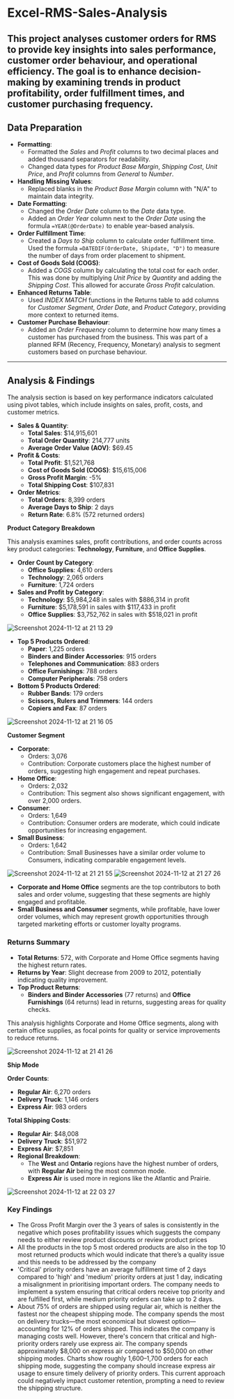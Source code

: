 # Excel-RMS-Sales-Analysis

This project analyses customer orders for RMS to provide key insights into sales performance, customer order behaviour, and operational efficiency. The goal is to enhance decision-making by examining trends in product profitability, order fulfillment times, and customer purchasing frequency.
---

## Data Preparation

- **Formatting**:
    - Formatted the *Sales* and *Profit* columns to two decimal places and added thousand separators for readability.
    - Changed data types for *Product Base Margin*, *Shipping Cost*, *Unit Price*, and *Profit* columns from *General* to *Number*.
- **Handling Missing Values**:
    - Replaced blanks in the *Product Base Margin* column with "N/A" to maintain data integrity.
- **Date Formatting**:
    - Changed the *Order Date* column to the *Date* data type.
    - Added an *Order Year* column next to the *Order Date* using the formula `=YEAR(@OrderDate)` to enable year-based analysis.
- **Order Fulfillment Time**:
    - Created a *Days to Ship* column to calculate order fulfillment time. Used the formula `=DATEDIF(OrderDate, Shipdate, "D")` to measure the number of days from order placement to shipment.
- **Cost of Goods Sold (COGS)**:
    - Added a *COGS* column by calculating the total cost for each order. This was done by multiplying *Unit Price* by *Quantity* and adding the *Shipping Cost*. This allowed for accurate *Gross Profit* calculation.
- **Enhanced Returns Table**:
    - Used *INDEX MATCH* functions in the Returns table to add columns for *Customer Segment*, *Order Date*, and *Product Category*, providing more context to returned items.
- **Customer Purchase Behaviour**:
    - Added an *Order Frequency* column to determine how many times a customer has purchased from the business. This was part of a planned RFM (Recency, Frequency, Monetary) analysis to segment customers based on purchase behaviour.

---

## Analysis & Findings

The analysis section is based on key performance indicators calculated using pivot tables, which include insights on sales, profit, costs, and customer metrics.

- **Sales & Quantity**:
    - **Total Sales**: $14,915,601
    - **Total Order Quantity**: 214,777 units
    - **Average Order Value (AOV)**: $69.45
- **Profit & Costs**:
    - **Total Profit**: $1,521,768
    - **Cost of Goods Sold (COGS)**: $15,615,006
    - **Gross Profit Margin**: -5%
    - **Total Shipping Cost**: $107,831
- **Order Metrics**:
    - **Total Orders**: 8,399 orders
    - **Average Days to Ship**: 2 days
    - **Return Rate**: 6.8% (572 returned orders)

**Product Category Breakdown**

This analysis examines sales, profit contributions, and order counts across key product categories: **Technology**, **Furniture**, and **Office Supplies**.

- **Order Count by Category**:
    - **Office Supplies**: 4,610 orders
    - **Technology**: 2,065 orders
    - **Furniture**: 1,724 orders
- **Sales and Profit by Category**:
    - **Technology**: $5,984,248 in sales with $886,314 in profit
    - **Furniture**: $5,178,591 in sales with $117,433 in profit
    - **Office Supplies**: $3,752,762 in sales with $518,021 in profit

![Screenshot 2024-11-12 at 21 13 29](https://github.com/user-attachments/assets/ef4852c8-bb26-46dd-bf7c-cf17c5c02103)


- **Top 5 Products Ordered**:
    - **Paper**: 1,225 orders
    - **Binders and Binder Accessories**: 915 orders
    - **Telephones and Communication**: 883 orders
    - **Office Furnishings**: 788 orders
    - **Computer Peripherals**: 758 orders
- **Bottom 5 Products Ordered**:
    - **Rubber Bands**: 179 orders
    - **Scissors, Rulers and Trimmers**: 144 orders
    - **Copiers and Fax**: 87 orders

![Screenshot 2024-11-12 at 21 16 05](https://github.com/user-attachments/assets/db1fdcbc-3b1b-4936-b6b3-53ef8410c1bb)

**Customer Segment**

- **Corporate**:
    - Orders: 3,076
    - Contribution: Corporate customers place the highest number of orders, suggesting high engagement and repeat purchases.
- **Home Office**:
    - Orders: 2,032
    - Contribution: This segment also shows significant engagement, with over 2,000 orders.
- **Consumer**:
    - Orders: 1,649
    - Contribution: Consumer orders are moderate, which could indicate opportunities for increasing engagement.
- **Small Business**:
    - Orders: 1,642
    - Contribution: Small Businesses have a similar order volume to Consumers, indicating comparable engagement levels.

![Screenshot 2024-11-12 at 21 21 55](https://github.com/user-attachments/assets/dd3d064b-26c1-4e15-bf8b-b3b39e01b887)
![Screenshot 2024-11-12 at 21 27 26](https://github.com/user-attachments/assets/30426b03-84a6-4ed5-9073-0c4ddf355827)


- **Corporate and Home Office** segments are the top contributors to both sales and order volume, suggesting that these segments are highly engaged and profitable.
- **Small Business and Consumer** segments, while profitable, have lower order volumes, which may represent growth opportunities through targeted marketing efforts or customer loyalty programs.

### Returns Summary

- **Total Returns**: 572, with Corporate and Home Office segments having the highest return rates.
- **Returns by Year**: Slight decrease from 2009 to 2012, potentially indicating quality improvement.
- **Top Product Returns**:
    - **Binders and Binder Accessories** (77 returns) and **Office Furnishings** (64 returns) lead in returns, suggesting areas for quality checks.

This analysis highlights Corporate and Home Office segments, along with certain office supplies, as focal points for quality or service improvements to reduce returns.

![Screenshot 2024-11-12 at 21 41 26](https://github.com/user-attachments/assets/218d4ae9-80c8-4274-ab1a-4a826f97606e)


**Ship Mode** 

**Order Counts**:

- **Regular Air**: 6,270 orders
- **Delivery Truck**: 1,146 orders
- **Express Air**: 983 orders

**Total Shipping Costs**:

- **Regular Air**: $48,008
- **Delivery Truck**: $51,972
- **Express Air**: $7,851
- **Regional Breakdown**:
    - The **West** and **Ontario** regions have the highest number of orders, with **Regular Air** being the most common mode.
    - **Express Air** is used more in regions like the Atlantic and Prairie.

![Screenshot 2024-11-12 at 22 03 27](https://github.com/user-attachments/assets/f43bd94f-dbc0-4474-8b39-0dba1ed3c97d)


### **Key Findings**

- The Gross Profit Margin over the 3 years of sales is consistently in the negative which poses profitability issues which suggests the company needs to either review product discounts or review product prices
- All the products in the top 5 most ordered products are also in the top 10 most returned products which would indicate that there’s a quality issue and this needs to be addressed by the company
- 'Critical' priority orders have an average fulfillment time of 2 days compared to 'high' and 'medium' priority orders at just 1 day, indicating a misalignment in prioritising important orders. The company needs to implement a system ensuring that critical orders receive top priority and are fulfilled first, while medium priority orders can take up to 2 days.
- About 75% of orders are shipped using regular air, which is neither the fastest nor the cheapest shipping mode. The company spends the most on delivery trucks—the most economical but slowest option—accounting for 12% of orders shipped. This indicates the company is managing costs well. However, there's concern that critical and high-priority orders rarely use express air. The company spends approximately $8,000 on express air compared to $50,000 on other shipping modes. Charts show roughly 1,600–1,700 orders for each shipping mode, suggesting the company should increase express air usage to ensure timely delivery of priority orders. This current approach could negatively impact customer retention, prompting a need to review the shipping structure.
